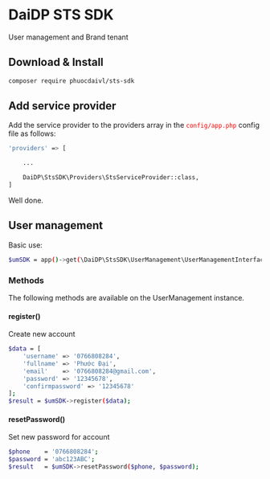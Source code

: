 # DaiDP STS SDK
User management and Brand tenant

## Download & Install
```bash
composer require phuocdaivl/sts-sdk
```

## Add service provider
Add the service provider to the providers array in the <span style='color:red'>`config/app.php`</span> config file as follows:

```bash
'providers' => [

    ...

    DaiDP\StsSDK\Providers\StsServiceProvider::class,
]
```

Well done.

## User management
Basic use:
```bash
$umSDK = app()->get(\DaiDP\StsSDK\UserManagement\UserManagementInterface::class);
```

### Methods
The following methods are available on the UserManagement instance.

#### register()
Create new account
```bash
$data = [
    'username' => '0766808284',
    'fullname' => 'Phước Đại',
    'email'    => '0766808284@gmail.com',
    'password' => '12345678',
    'confirmpassword' => '12345678'
];
$result = $umSDK->register($data);
```

#### resetPassword()
Set new password for account

```bash
$phone    = '0766808284';
$password = 'abc123ABC';
$result   = $umSDK->resetPassword($phone, $password);
```